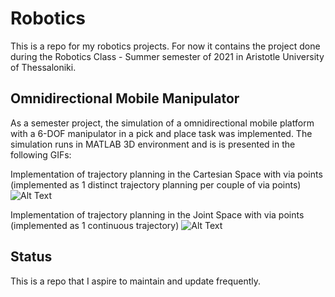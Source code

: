 # Robotics

This is a repo for my robotics projects. For now it contains the project done during the Robotics Class - Summer semester of 2021 in Aristotle University of Thessaloniki.

## Omnidirectional Mobile Manipulator
As a semester project, the simulation of a omnidirectional mobile platform with a 6-DOF manipulator in a pick and place task was implemented. The simulation runs in MATLAB 3D environment and is is presented in the following GIFs:

Implementation of trajectory planning in the Cartesian Space with via points (implemented as 1 distinct trajectory planning per couple of via points)
![Alt Text](https://github.com/dimikave/Robotics/blob/main/Omnidirectional-Mobile-Manipulator/PickAndPlace2.gif)

Implementation of trajectory planning in the Joint Space with via points (implemented as 1 continuous trajectory)
![Alt Text](https://github.com/dimikave/Robotics/blob/main/Omnidirectional-Mobile-Manipulator/PickAndPlace.gif)


## Status
This is a repo that I aspire to maintain and update frequently.
